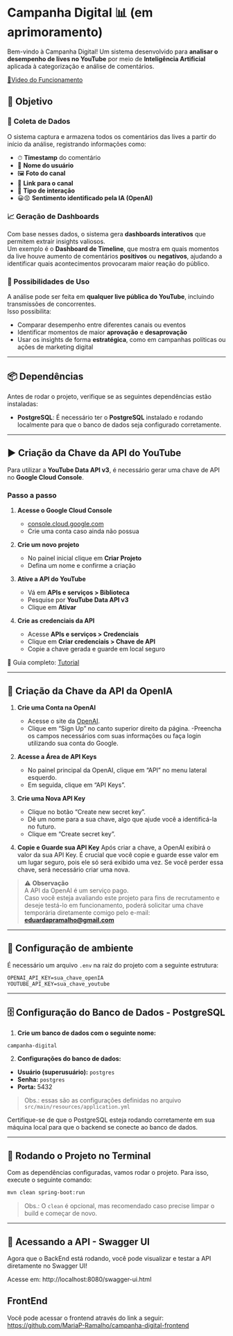 # Campanha Digital 📊 (em aprimoramento)

Bem-vindo à Campanha Digital!
Um sistema desenvolvido para **analisar o desempenho de lives no YouTube** por meio de **Inteligência Artificial** aplicada à categorização e análise de comentários. 

[🎥Video do Funcionamento](https://drive.google.com/file/d/18TV_7RNsPED-IxcD3SSZVstWFukeFZTU/view?usp=sharing)

## 🎯 **Objetivo**

### 🔎 **Coleta de Dados** 
O sistema captura e armazena todos os comentários das lives a partir do início da análise, registrando informações como:  
- ⏱ **Timestamp** do comentário  
- 👤 **Nome do usuário**  
- 🖼 **Foto do canal**  
- 🔗 **Link para o canal**  
- 💬 **Tipo de interação**  
- 😀😡 **Sentimento identificado pela IA (OpenAI)**  

### 📈 Geração de Dashboards  
Com base nesses dados, o sistema gera **dashboards interativos** que permitem extrair insights valiosos.  
Um exemplo é o **Dashboard de Timeline**, que mostra em quais momentos da live houve aumento de comentários **positivos** ou **negativos**, ajudando a identificar quais acontecimentos provocaram maior reação do público.  

### 🧮 Possibilidades de Uso  
A análise pode ser feita em **qualquer live pública do YouTube**, incluindo transmissões de concorrentes.  
Isso possibilita:  
- Comparar desempenho entre diferentes canais ou eventos  
- Identificar momentos de maior **aprovação** e **desaprovação**  
- Usar os insights de forma **estratégica**, como em campanhas políticas ou ações de marketing digital  


---

## 📦 **Dependências**

Antes de rodar o projeto, verifique se as seguintes dependências estão instaladas:

- **PostgreSQL**: É necessário ter o **PostgreSQL** instalado e rodando localmente para que o banco de dados seja configurado corretamente.

---

## ▶️ Criação da Chave da API do YouTube

Para utilizar a **YouTube Data API v3**, é necessário gerar uma chave de API no **Google Cloud Console**.

### Passo a passo

1. **Acesse o Google Cloud Console**  
   - [console.cloud.google.com](https://console.cloud.google.com/)  
   - Crie uma conta caso ainda não possua

2. **Crie um novo projeto**  
   - No painel inicial clique em **Criar Projeto**  
   - Defina um nome e confirme a criação

3. **Ative a API do YouTube**  
   - Vá em **APIs e serviços > Biblioteca**  
   - Pesquise por **YouTube Data API v3**  
   - Clique em **Ativar**

4. **Crie as credenciais da API**  
   - Acesse **APIs e serviços > Credenciais**  
   - Clique em **Criar credenciais > Chave de API**  
   - Copie a chave gerada e guarde em local seguro

🔗 Guia completo: [Tutorial](https://suporte.presence.com.br/portal/pt/kb/articles/criando-uma-chave-para-a-api-de-dados-do-youtube)

--- 

## 🤖 Criação da Chave da API da OpenIA

1. **Crie uma Conta na OpenAI**
   - Acesse o site da [OpenAI](https://openai.com/pt-BR/).
   - Clique em “Sign Up” no canto superior direito da página.
   -Preencha os campos necessários com suas informações ou faça login utilizando sua conta do Google.

3. **Acesse a Área de API Keys**
   - No painel principal da OpenAI, clique em “API” no menu lateral esquerdo.
   - Em seguida, clique em “API Keys”.
  
3. **Crie uma Nova API Key**
   - Clique no botão “Create new secret key”.
   - Dê um nome para a sua chave, algo que ajude você a identificá-la no futuro.
   - Clique em “Create secret key”.
  
4. **Copie e Guarde sua API Key**
Após criar a chave, a OpenAI exibirá o valor da sua API Key. É crucial que você copie e guarde esse valor em um lugar seguro, pois ele só será exibido uma vez. Se você perder essa chave, será necessário criar uma nova.

> ⚠️ **Observação**  
> A API da OpenAI é um serviço pago.  
> Caso você esteja avaliando este projeto para fins de recrutamento e deseje testá-lo em funcionamento, poderá solicitar uma chave temporária diretamente comigo pelo e-mail: **eduardapramalho@gmail.com**

---

## 📁 Configuração de ambiente

É necessário um arquivo `.env` na raiz do projeto com a seguinte estrutura: 

```declarative
OPENAI_API_KEY=sua_chave_openIA
YOUTUBE_API_KEY=sua_chave_youtube
```

---

## 🗄️ **Configuração do Banco de Dados - PostgreSQL**

1. **Crie um banco de dados com o seguinte nome:**

```bash
campanha-digital
```

2. **Configurações do banco de dados:**

- **Usuário (superusuário):** `postgres`
- **Senha:** `postgres`
- **Porta:** 5432

> Obs.: essas são as configurações definidas no arquivo `src/main/resources/application.yml`

Certifique-se de que o PostgreSQL esteja rodando corretamente em sua máquina local para que o backend se conecte ao banco de dados.

---

## 🚀 **Rodando o Projeto no Terminal**

Com as dependências configuradas, vamos rodar o projeto. Para isso, execute o seguinte comando:

```bash
mvn clean spring-boot:run
```

> Obs.: O `clean` é opcional, mas recomendado caso precise limpar o build e começar de novo.

---

## 🔧 Acessando a API - Swagger UI
Agora que o BackEnd está rodando, você pode visualizar e testar a API diretamente no Swagger UI!

Acesse em:
http://localhost:8080/swagger-ui.html

## FrontEnd
Você pode acessar o frontend através do link a seguir: https://github.com/MariaP-Ramalho/campanha-digital-frontend
